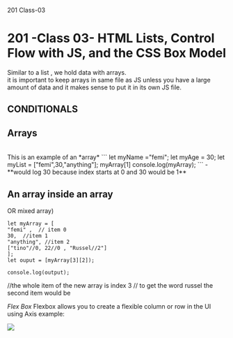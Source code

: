 201 Class-03

<h1>201 -Class 03- HTML Lists, Control Flow with JS, and the CSS Box Model </h1>

<p>Similar to a list , we hold data with arrays.<br>
it is important to keep arrays in same file as JS unless you have a large amount of data and it makes sense to put it in its own JS file.</p>

<h2>CONDITIONALS</h2>
<h2>Arrays </h2>
<br>
This is an example of an *array*
```
let myName ="femi"; 
let myAge = 30;
let myList = ["femi",30,"anything"];
myArray[1]
console.log(myArray);
```
-  **would log 30 because index starts at 0 and 30 would be 1**

<h2>An array inside an array </h2>
 OR mixed array)

```
let myArray = [
"femi" ,  // item 0
30,  //item 1
"anything", //item 2
["tino"//0, 22//0 , "Russel//2"]
];
let ouput = [myArray[3][2]);

console.log(output);
```

//the whole item of the new array is index 3
// to get the word russel the second item would be

_Flex Box_
Flexbox allows you to create a flexible column or row in the UI using Axis
example:

<img src="img/some of 4 and 7 .png">

